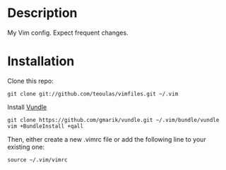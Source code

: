# Description

My Vim config. Expect frequent changes.

# Installation

Clone this repo:

    git clone git://github.com/teoulas/vimfiles.git ~/.vim
    
Install [Vundle](https://github.com/gmarik/vundle)

    git clone https://github.com/gmarik/vundle.git ~/.vim/bundle/vundle
    vim +BundleInstall +qall

Then, either create a new .vimrc file or add the following line to your existing one:

    source ~/.vim/vimrc

